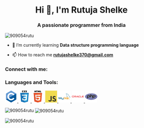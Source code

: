 <h1 align="center">Hi 👋, I'm Rutuja Shelke</h1>
<h3 align="center">A passionate programmer from India</h3>

<p align="left"> <img src="https://komarev.com/ghpvc/?username=909054rutu&label=Profile%20views&color=0e75b6&style=flat" alt="909054rutu" /> </p>

- 🌱 I’m currently learning **Data structure programming language**

- 📫 How to reach me **rutujashelke370@gmail.com**

<h3 align="left">Connect with me:</h3>
<p align="left">
</p>

<h3 align="left">Languages and Tools:</h3>
<p align="left"> <a href="https://www.cprogramming.com/" target="_blank" rel="noreferrer"> <img src="https://raw.githubusercontent.com/devicons/devicon/master/icons/c/c-original.svg" alt="c" width="40" height="40"/> </a> <a href="https://www.w3schools.com/css/" target="_blank" rel="noreferrer"> <img src="https://raw.githubusercontent.com/devicons/devicon/master/icons/css3/css3-original-wordmark.svg" alt="css3" width="40" height="40"/> </a> <a href="https://www.w3.org/html/" target="_blank" rel="noreferrer"> <img src="https://raw.githubusercontent.com/devicons/devicon/master/icons/html5/html5-original-wordmark.svg" alt="html5" width="40" height="40"/> </a> <a href="https://developer.mozilla.org/en-US/docs/Web/JavaScript" target="_blank" rel="noreferrer"> <img src="https://raw.githubusercontent.com/devicons/devicon/master/icons/javascript/javascript-original.svg" alt="javascript" width="40" height="40"/> </a> <a href="https://www.mysql.com/" target="_blank" rel="noreferrer"> <img src="https://raw.githubusercontent.com/devicons/devicon/master/icons/mysql/mysql-original-wordmark.svg" alt="mysql" width="40" height="40"/> </a> <a href="https://www.oracle.com/" target="_blank" rel="noreferrer"> <img src="https://raw.githubusercontent.com/devicons/devicon/master/icons/oracle/oracle-original.svg" alt="oracle" width="40" height="40"/> </a> <a href="https://www.php.net" target="_blank" rel="noreferrer"> <img src="https://raw.githubusercontent.com/devicons/devicon/master/icons/php/php-original.svg" alt="php" width="40" height="40"/> </a> </p>

<p><img align="left" src="https://github-readme-stats.vercel.app/api/top-langs?username=909054rutu&show_icons=true&locale=en&layout=compact" alt="909054rutu" /></p>

<p>&nbsp;<img align="center" src="https://github-readme-stats.vercel.app/api?username=909054rutu&show_icons=true&locale=en" alt="909054rutu" /></p>

<p><img align="center" src="https://github-readme-streak-stats.herokuapp.com/?user=909054rutu&" alt="909054rutu" /></p>


